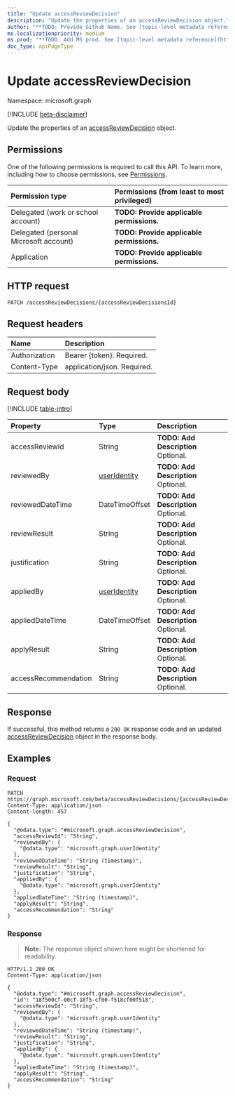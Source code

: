 ```yaml
---
title: "Update accessReviewDecision"
description: "Update the properties of an accessReviewDecision object."
author: "**TODO: Provide Github Name. See [topic-level metadata reference](https://msgo.azurewebsites.net/add/document/guidelines/metadata.html#topic-level-metadata)**"
ms.localizationpriority: medium
ms.prod: "**TODO: Add MS prod. See [topic-level metadata reference](https://msgo.azurewebsites.net/add/document/guidelines/metadata.html#topic-level-metadata)**"
doc_type: apiPageType
---
```


# Update accessReviewDecision
Namespace: microsoft.graph

[!INCLUDE [beta-disclaimer](../../includes/beta-disclaimer.md)]

Update the properties of an [accessReviewDecision](../resources/accessreviewdecision.md) object.

## Permissions
One of the following permissions is required to call this API. To learn more, including how to choose permissions, see [Permissions](/graph/permissions-reference).

|Permission type|Permissions (from least to most privileged)|
|:---|:---|
|Delegated (work or school account)|**TODO: Provide applicable permissions.**|
|Delegated (personal Microsoft account)|**TODO: Provide applicable permissions.**|
|Application|**TODO: Provide applicable permissions.**|

## HTTP request

<!-- {
  "blockType": "ignored"
}
-->
``` http
PATCH /accessReviewDecisions/{accessReviewDecisionsId}
```

## Request headers
|Name|Description|
|:---|:---|
|Authorization|Bearer {token}. Required.|
|Content-Type|application/json. Required.|

## Request body
[!INCLUDE [table-intro](../../includes/update-property-table-intro.md)]


|Property|Type|Description|
|:---|:---|:---|
|accessReviewId|String|**TODO: Add Description** Optional.|
|reviewedBy|[userIdentity](../resources/useridentity.md)|**TODO: Add Description** Optional.|
|reviewedDateTime|DateTimeOffset|**TODO: Add Description** Optional.|
|reviewResult|String|**TODO: Add Description** Optional.|
|justification|String|**TODO: Add Description** Optional.|
|appliedBy|[userIdentity](../resources/useridentity.md)|**TODO: Add Description** Optional.|
|appliedDateTime|DateTimeOffset|**TODO: Add Description** Optional.|
|applyResult|String|**TODO: Add Description** Optional.|
|accessRecommendation|String|**TODO: Add Description** Optional.|



## Response

If successful, this method returns a `200 OK` response code and an updated [accessReviewDecision](../resources/accessreviewdecision.md) object in the response body.

## Examples

### Request
<!-- {
  "blockType": "request",
  "name": "update_accessreviewdecision"
}
-->
``` http
PATCH https://graph.microsoft.com/beta/accessReviewDecisions/{accessReviewDecisionsId}
Content-Type: application/json
Content-length: 457

{
  "@odata.type": "#microsoft.graph.accessReviewDecision",
  "accessReviewId": "String",
  "reviewedBy": {
    "@odata.type": "microsoft.graph.userIdentity"
  },
  "reviewedDateTime": "String (timestamp)",
  "reviewResult": "String",
  "justification": "String",
  "appliedBy": {
    "@odata.type": "microsoft.graph.userIdentity"
  },
  "appliedDateTime": "String (timestamp)",
  "applyResult": "String",
  "accessRecommendation": "String"
}
```


### Response
>**Note:** The response object shown here might be shortened for readability.
<!-- {
  "blockType": "response",
  "truncated": true
}
-->
``` http
HTTP/1.1 200 OK
Content-Type: application/json

{
  "@odata.type": "#microsoft.graph.accessReviewDecision",
  "id": "18f500cf-00cf-18f5-cf00-f518cf00f518",
  "accessReviewId": "String",
  "reviewedBy": {
    "@odata.type": "microsoft.graph.userIdentity"
  },
  "reviewedDateTime": "String (timestamp)",
  "reviewResult": "String",
  "justification": "String",
  "appliedBy": {
    "@odata.type": "microsoft.graph.userIdentity"
  },
  "appliedDateTime": "String (timestamp)",
  "applyResult": "String",
  "accessRecommendation": "String"
}
```

